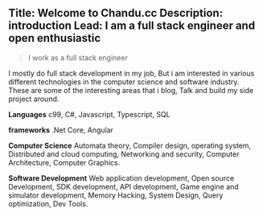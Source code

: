 Title: Welcome to Chandu.cc
Description: introduction
Lead: I am a full stack engineer and open enthusiastic
---

> I work as a full stack engineer

I mostly do full stack development in my job, But i am interested in various different technologies in the computer science and software industry. These are some of the interesting areas that i blog, Talk and build my side project around.

**Languages** c99, C#, Javascript, Typescript, SQL

**frameworks** .Net Core, Angular

**Computer Science** Automata theory, Compiler design, operating system, Distributed and cloud computing, Networking and security, Computer Architecture, Computer Graphics.

**Software Development** Web application development, Open source Development, SDK development, API development, Game engine and simulator development,  Memory Hacking, System Design, Query optimization, Dev Tools.

